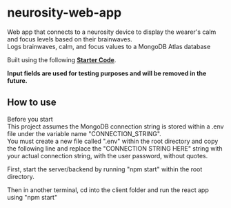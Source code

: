 # neurosity-web-app

Web app that connects to a neurosity device to display the wearer's calm and focus levels based on their brainwaves.  
Logs brainwaves, calm, and focus values to a MongoDB Atlas database

Built using the following **[Starter Code](https://github.com/neurosity/notion-react-starter)**.

**Input fields are used for testing purposes and will be removed in the future.**

## How to use
Before you start  
This project assumes the MongoDB connection string is stored within a .env file under the variable name "CONNECTION_STRING".  
You must create a new file called ".env" within the root directory and copy the following line and replace the "CONNECTION STRING HERE" string with your actual connection string, with the user password, without quotes.

First, start the server/backend by running "npm start" within the root directory.

Then in another terminal, cd into the client folder and run the react app using "npm start"
